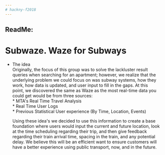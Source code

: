 ```yaml
---
# hackny-f2018
---
```


## ReadMe:

# Subwaze. Waze for Subways

* The idea  
  Originally, the focus of this group was to solve the lackluster result queries when searching for an apartment; however, we realize that the underlying problem we could focus on was subway systems, how they work, how data is updated, and user input to fill in the gaps. At this point, we discovered the same as Waze as the most real-time data you could get would be from three sources:  
        * MTA's Real Time Travel Analysis  
        * Real Time User Logs  
        * Previous Statistical User experience (By Time, Location, Events)  
        
  Using these idea's we decided to use this information to create a base foundation where users would input the current and future location, look at the time scheduling regarding their trip, and then give feedback regarding their train arrival time, spacing in the train, and any potential delay. We believe this will be an efficient want to ensure customers will have a better experience using public transport, now, and in the future. 
   

